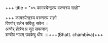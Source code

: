 +++
title = "०५ कामस्येन्द्रस्य वरुणस्य राज्ञो"

+++
कामस्येन्द्रस्य वरुणस्य राज्ञो  
विष्णोर् बलेन सवितुः सवेन ।  
अग्नेर् होत्रेण प्र णुद सपत्नान्  
शम्बीव नावम् उदकेषु धीरः ॥ +++(Bhatt. chambīva)+++